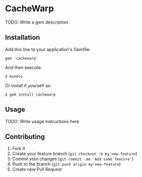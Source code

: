 # CacheWarp

TODO: Write a gem description

## Installation

Add this line to your application's Gemfile:

    gem 'cachewarp'

And then execute:

    $ bundle

Or install it yourself as:

    $ gem install cachewarp

## Usage

TODO: Write usage instructions here

## Contributing

1. Fork it
2. Create your feature branch (`git checkout -b my-new-feature`)
3. Commit your changes (`git commit -am 'Add some feature'`)
4. Push to the branch (`git push origin my-new-feature`)
5. Create new Pull Request
